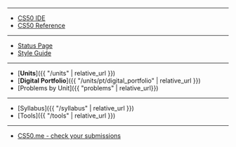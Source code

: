 ***

* <a href="https://cs50.io/" target="_blank">CS50 IDE</a>
* <a href="https://reference.cs50.net/" target="_blank">CS50 Reference</a>

***

* <a href="https://cs50.statuspage.io/" target="_blank">Status Page</a>
* <a href="https://cs50.readthedocs.io/style/c/" target="_blank">Style Guide</a>

<!-- ***

* [Period 1]({{ "/periods/1" | relative_url }})
* [Period 5]({{ "/periods/5" | relative_url }})-->

***

* [**Units**]({{ "/units" | relative_url }})
* [**Digital Portfolio**]({{ "/units/pt/digital_portfolio" | relative_url }})
* [Problems by Unit]({{ "problems" | relative_url}})

***

* [Syllabus]({{ "/syllabus" | relative_url }})
* [Tools]({{ "/tools" | relative_url }})

***

* <a href="https://cs50.me/" target="_blank">CS50.me - check your submissions</a>
